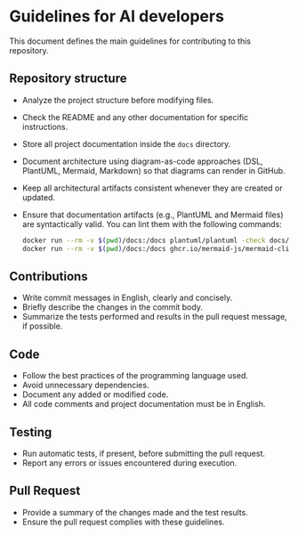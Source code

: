 # Guidelines for AI developers

This document defines the main guidelines for contributing to this repository.

## Repository structure
- Analyze the project structure before modifying files.
- Check the README and any other documentation for specific instructions.
- Store all project documentation inside the `docs` directory.
- Document architecture using diagram-as-code approaches (DSL, PlantUML, Mermaid, Markdown) so that diagrams can render in GitHub.
- Keep all architectural artifacts consistent whenever they are created or updated.
- Ensure that documentation artifacts (e.g., PlantUML and Mermaid files) are syntactically valid.
  You can lint them with the following commands:

  ```bash
  docker run --rm -v $(pwd)/docs:/docs plantuml/plantuml -check docs/puml/*.puml
  docker run --rm -v $(pwd)/docs:/docs ghcr.io/mermaid-js/mermaid-cli mmdc -i docs/commander_sequence.mmd -o /tmp/diagram.svg
  ```

## Contributions
- Write commit messages in English, clearly and concisely.
- Briefly describe the changes in the commit body.
- Summarize the tests performed and results in the pull request message, if possible.

## Code
- Follow the best practices of the programming language used.
- Avoid unnecessary dependencies.
- Document any added or modified code.
- All code comments and project documentation must be in English.

## Testing
- Run automatic tests, if present, before submitting the pull request.
- Report any errors or issues encountered during execution.

## Pull Request
- Provide a summary of the changes made and the test results.
- Ensure the pull request complies with these guidelines.
